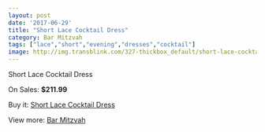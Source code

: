 ```yaml
---
layout: post
date: '2017-06-29'
title: "Short Lace Cocktail Dress"
category: Bar Mitzvah
tags: ["lace","short","evening","dresses","cocktail"]
image: http://img.transblink.com/327-thickbox_default/short-lace-cocktail-dress.jpg
---
```

Short Lace Cocktail Dress

On Sales: **$211.99**
<a href="https://www.transblink.com/en/bar-mitzvah/85-short-lace-cocktail-dress.html"><amp-img layout="responsive" width="600" height="600" src="//img.transblink.com/327-thickbox_default/short-lace-cocktail-dress.jpg" alt="Short Lace Cocktail Dress 0" /></a>
<a href="https://www.transblink.com/en/bar-mitzvah/85-short-lace-cocktail-dress.html"><amp-img layout="responsive" width="600" height="600" src="//img.transblink.com/329-thickbox_default/short-lace-cocktail-dress.jpg" alt="Short Lace Cocktail Dress 1" /></a>
<a href="https://www.transblink.com/en/bar-mitzvah/85-short-lace-cocktail-dress.html"><amp-img layout="responsive" width="600" height="600" src="//img.transblink.com/328-thickbox_default/short-lace-cocktail-dress.jpg" alt="Short Lace Cocktail Dress 2" /></a>

Buy it: [Short Lace Cocktail Dress](https://www.transblink.com/en/bar-mitzvah/85-short-lace-cocktail-dress.html "Short Lace Cocktail Dress")

View more: [Bar Mitzvah](https://www.transblink.com/en/2-bar-mitzvah "Bar Mitzvah")
